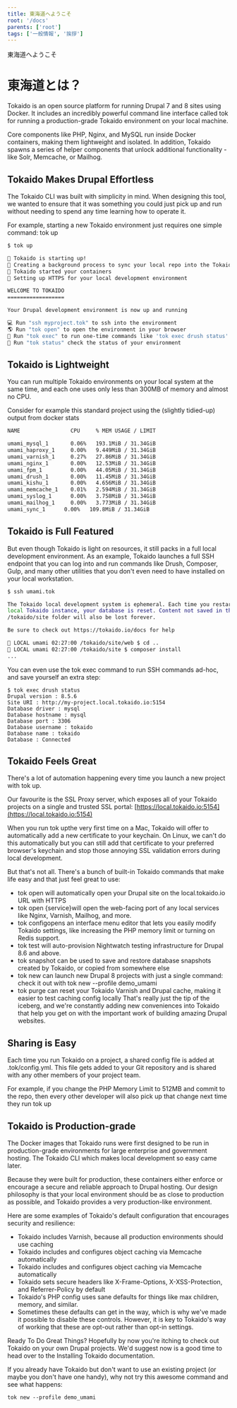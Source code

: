```yaml
---
title: 東海道へようこそ
root: '/docs'
parents: ['root']
tags: ['一般情報', '挨拶']
---
```


東海道へようこそ

# 東海道とは？

Tokaido is an open source platform for running Drupal 7 and 8 sites using Docker. It includes an incredibly powerful command line interface called tok for running a production-grade Tokaido environment on your local machine.

Core components like PHP, Nginx, and MySQL run inside Docker containers, making them lightweight and isolated. In addition, Tokaido spawns a series of helper components that unlock additional functionality - like Solr, Memcache, or Mailhog.

## Tokaido Makes Drupal Effortless

The Tokaido CLI was built with simplicity in mind. When designing this tool, we wanted to ensure that it was something you could just pick up and run without needing to spend any time learning how to operate it.

For example, starting a new Tokaido environment just requires one simple command: tok up

```sh
$ tok up

🚀 Tokaido is starting up!
🔄 Creating a background process to sync your local repo into the Tokaido environment
🚅 Tokaido started your containers
🔐 Setting up HTTPS for your local development environment

WELCOME TO TOKAIDO
==================

Your Drupal development environment is now up and running

💻 Run "ssh myproject.tok" to ssh into the environment
🌎 Run "tok open" to open the environment in your browser
👀 Run "tok exec" to run one-time commands like 'tok exec drush status'
🤔 Run "tok status" check the status of your environment
```

## Tokaido is Lightweight

You can run multiple Tokaido environments on your local system at the same time, and each one uses only less than 300MB of memory and almost no CPU.

Consider for example this standard project using the (slightly tidied-up) output from docker stats

```sh
NAME                CPU     % MEM USAGE / LIMIT

umami_mysql_1       0.06%   193.1MiB / 31.34GiB
umami_haproxy_1     0.00%   9.449MiB / 31.34GiB
umami_varnish_1     0.27%   27.86MiB / 31.34GiB
umami_nginx_1       0.00%   12.53MiB / 31.34GiB
umami_fpm_1         0.00%   44.05MiB / 31.34GiB
umami_drush_1       0.00%   11.45MiB / 31.34GiB
umami_kishu_1       0.00%   4.656MiB / 31.34GiB
umami_memcache_1    0.01%   2.594MiB / 31.34GiB
umami_syslog_1      0.00%   3.758MiB / 31.34GiB
umami_mailhog_1     0.00%   3.773MiB / 31.34GiB
umami_sync_1      0.00%   109.8MiB / 31.34GiB
```

## Tokaido is Full Featured

But even though Tokaido is light on resources, it still packs in a full local development environment. As an example, Tokaido launches a full SSH endpoint that you can log into and run commands like Drush, Composer, Gulp, and many other utilities that you don't even need to have installed on your local workstation.

```sh
$ ssh umami.tok

The Tokaido local development system is ephemeral. Each time you restart the
local Tokaido instance, your database is reset. Content not saved in the
/tokaido/site folder will also be lost forever.

Be sure to check out https://tokaido.io/docs for help

🚅 LOCAL umami 02:27:00 /tokaido/site/web $ cd ..
🚅 LOCAL umami 02:27:00 /tokaido/site $ composer install
...
```

You can even use the tok exec command to run SSH commands ad-hoc, and save yourself an extra step:

```
$ tok exec drush status
Drupal version : 8.5.6
Site URI : http://my-project.local.tokaido.io:5154
Database driver : mysql
Database hostname : mysql
Database port : 3306
Database username : tokaido
Database name : tokaido
Database : Connected
```

## Tokaido Feels Great

There's a lot of automation happening every time you launch a new project with tok up.

Our favourite is the SSL Proxy server, which exposes all of your Tokaido projects on a single and trusted SSL portal: [https://local.tokaido.io:5154](https://local.tokaido.io:5154)

When you run tok upthe very first time on a Mac, Tokaido will offer to automatically add a new certificate to your keychain. On Linux, we can't do this automatically but you can still add that certificate to your preferred browser's keychain and stop those annoying SSL validation errors during local development.

But that's not all. There's a bunch of built-in Tokaido commands that make life easy and that just feel great to use:

- tok open will automatically open your Drupal site on the local.tokaido.io URL with HTTPS
- tok open {service}will open the web-facing port of any local services like Nginx, Varnish, Mailhog, and more.
- tok configopens an interface menu editor that lets you easily modify Tokaido settings, like increasing the PHP memory limit or turning on Redis support.
- tok test will auto-provision Nightwatch testing infrastructure for Drupal 8.6 and above.
- tok snapshot can be used to save and restore database snapshots created by Tokaido, or copied from somewhere else
- tok new can launch new Drupal 8 projects with just a single command: check it out with tok new --profile demo_umami
- tok purge can reset your Tokaido Varnish and Drupal cache, making it easier to test caching config locally
  That's really just the tip of the iceberg, and we're constantly adding new conveniences into Tokaido that help you get on with the important work of building amazing Drupal websites.

## Sharing is Easy

Each time you run Tokaido on a project, a shared config file is added at .tok/config.yml. This file gets added to your Git repository and is shared with any other members of your project team.

For example, if you change the PHP Memory Limit to 512MB and commit to the repo, then every other developer will also pick up that change next time they run tok up

## Tokaido is Production-grade

The Docker images that Tokaido runs were first designed to be run in production-grade environments for large enterprise and government hosting. The Tokaido CLI which makes local development so easy came later.

Because they were built for production, these containers either enforce or encourage a secure and reliable approach to Drupal hosting. Our design philosophy is that your local environment should be as close to production as possible, and Tokaido provides a very production-like environment.

Here are some examples of Tokaido's default configuration that encourages security and resilience:

- Tokaido includes Varnish, because all production environments should use caching
- Tokaido includes and configures object caching via Memcache automatically
- Tokaido includes and configures object caching via Memcache automatically
- Tokaido sets secure headers like X-Frame-Options, X-XSS-Protection, and Referrer-Policy by default
- Tokaido's PHP config uses sane defaults for things like max children, memory, and similar.
- Sometimes these defaults can get in the way, which is why we've made it possible to disable these controls. However, it is key to Tokaido's way of working that these are opt-out rather than opt-in settings.

Ready To Do Great Things?
Hopefully by now you're itching to check out Tokaido on your own Drupal projects. We'd suggest now is a good time to head over to the Installing Tokaido documentation.

If you already have Tokaido but don't want to use an existing project (or maybe you don't have one handy), why not try this awesome command and see what happens:

`tok new --profile demo_umami`
